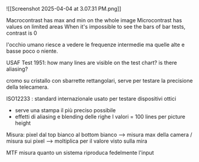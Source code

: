 
![[Screenshot 2025-04-04 at 3.07.31 PM.png]]

Macrocontrast has max and min on the whole image
Microcontrast has values on limited areas
When it's impossible to see the bars of bar tests, contrast is 0

l'occhio umano riesce a vedere le frequenze intermedie ma quelle alte e basse poco o niente.

USAF Test 1951: how many lines are visible on the test chart? is there aliasing?

cromo su cristallo con sbarrette rettangolari, serve per testare la precisione della telecamera.



ISO12233 : standard internazionale usato per testare dispositivi ottici
- serve una stampa il più preciso possibile
- effetti di aliasing e blending delle righe
I valori = 100 lines per picture height

Misura: pixel dal top bianco al bottom bianco --> misura max della camera / misura sui pixel --> moltiplica per il valore visto sulla mira

MTF misura quanto un sistema riproduca fedelmente l'input
